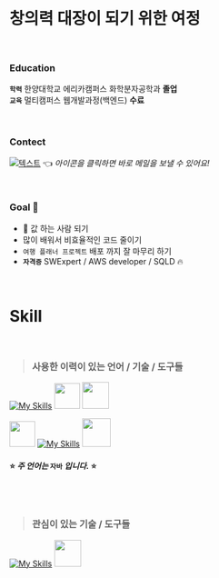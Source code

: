 # 창의력 대장이 되기 위한 여정

<br>

### Education
**`학력`** 한양대학교 에리카캠퍼스 화학분자공학과 **졸업**
<br>
**`교육`** 멀티캠퍼스 웹개발과정(백엔드) **수료**

<br>

###  Contect

[![텍스트](https://img.shields.io/badge/gmail-EA4335?style=for-the-badge&logo=gmail&logoColor=white)](https://unity3d.com/kr) 👈  *아이콘을 클릭하면 바로 메일을 보낼 수 있어요!*

<br>

### Goal 🏃
- 🍚 값 하는 사람 되기
- 많이 배워서 비효율적인 코드 줄이기
- `여행 플래너 프로젝트` 배포 까지 잘 마무리 하기
- **`자격증`** SWExpert / AWS developer / SQLD 🔥

<br>


# Skill
<br>

> ### 사용한 이력이 있는 언어 / 기술 / 도구들

[![My Skills](https://skillicons.dev/icons?i=java,python,mysql,js,html,css,spring,hibernate)](https://skillicons.dev) <img src="https://www.tc-web.it/wp-content/uploads/2019/12/mybatis-logo.jpg" width="45" height="45">  <img src="https://www.thymeleaf.org/images/thymeleaf.png" width="47" height="47">

<img src="https://upload.wikimedia.org/wikipedia/commons/thumb/9/96/Socket-io.svg/1024px-Socket-io.svg.png" width="45" height="45"> [![My Skills](https://skillicons.dev/icons?i=vue,bootstrap,github,git,idea,vscode,figma)](https://skillicons.dev) <img src = "https://upload.wikimedia.org/wikipedia/commons/4/45/Notion_app_logo.png" width="50" height="50">

#### ⭐ *주 언어는* **`자바`** *입니다.* ⭐

<br>
<br>

> ### 관심이 있는 기술 / 도구들

[![My Skills](https://skillicons.dev/icons?i=aws,postgres,docker,kubernetes)](https://skillicons.dev) <img src = "https://pbs.twimg.com/profile_images/1235983944463585281/AWCKLiJh_400x400.png" width="47">

<br>
<br>




